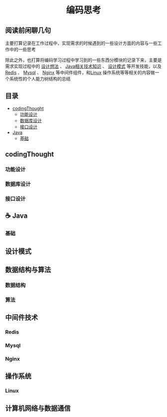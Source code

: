 <h1 align="center">编码思考</h1>  

## 阅读前闲聊几句  
  主要打算记录在工作过程中，实现需求的时候遇到的一些设计方面的内容与一些工作中的一些思考   

  除此之外，也打算将编码学习过程中学习到的一些东西分模块的记录下来，主要是需求实现过程中的 [设计想法](#codingThought) 、 [Java相关技术知识](#coffee-Java) 、 [设计模式](#设计模式) 等开发技能，以及 [Redis](#Redis) 、 [Mysql](#Mysql) 、 [Nginx](#Nginx) 等中间件组件，和[Linux](#Linux) 操作系统等等相关的内容做一个系统性的个人能力树结构的总结

## 目录
* [codingThought](#codingThought) 
  * [功能设计](#功能设计) 
  * [数据库设计](#数据库设计) 
  * [接口设计](#接口设计) 
* [Java](#coffee-Java) 
  * [基础](#基础)  

## codingThought

### 功能设计  

### 数据库设计  

### 接口设计  

## :coffee: Java

### 基础

## 设计模式

## 数据结构与算法

### 数据结构

### 算法

## 中间件技术
### Redis  

### Mysql  

### Nginx   

## 操作系统  
### Linux  

## 计算机网络与数据通信  


